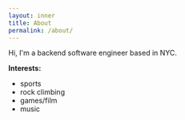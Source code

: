 ```yaml
---
layout: inner
title: About
permalink: /about/
---
```

<!-- ![Branching](/img/IMG_2384.jpg) -->

Hi, I'm a backend software engineer based in NYC. 

**Interests:**
- sports
- rock climbing
- games/film
- music

<!-- <img src="/img/IMG_2384.jpg" alt="drawing" style="width:300px;height:400px"/> -->
